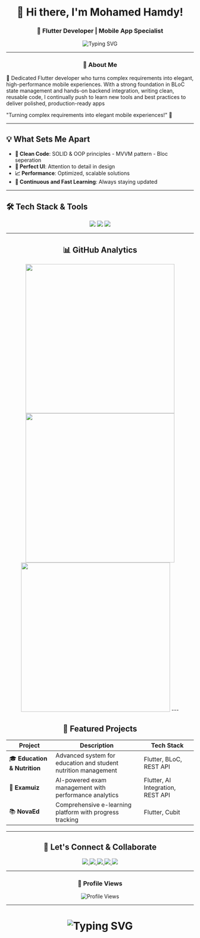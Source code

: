 <div align="center">
  
# 👋 Hi there, I'm Mohamed Hamdy!
### 🚀 Flutter Developer | Mobile App Specialist 

<img src="https://readme-typing-svg.herokuapp.com?font=Fira+Code&weight=600&size=28&duration=4000&pause=1000&color=02569B&center=true&vCenter=true&width=600&lines=Flutter+Developer;Mobile+App+Specialist;Always+Learning+New+Things!" alt="Typing SVG" />



</div>


---

<div align="center">

### 🎯 About Me

</div>

🚀 Dedicated Flutter developer who turns complex requirements into elegant, high-performance mobile experiences. With a strong foundation in BLoC state management and hands-on backend integration, writing clean, reusable code, I continually push to learn new tools and best practices to deliver polished, production-ready apps


"Turning complex requirements into elegant mobile experiences!" 🚀




---

## 💡 What Sets Me Apart


- **🧩 Clean Code**: SOLID & OOP principles - MVVM pattern - Bloc seperation 
- **🎨 Perfect UI**: Attention to detail in design
- **📈 Performance**: Optimized, scalable solutions
- **🔄 Continuous and Fast Learning**: Always staying updated






---

## 🛠️ Tech Stack & Tools

<div align="center">

<p>
  <img src="https://skillicons.dev/icons?i=flutter,dart"  />  
  <img src="https://skillicons.dev/icons?i=firebase,supabase"  />
  <img src="https://skillicons.dev/icons?i=vscode,github,postman,figma"  />
</p>

---

## 📊 GitHub Analytics
<img width="400" src="https://github-readme-stats.vercel.app/api?username=MohamedHamdySoftwareEngineer&show_icons=true&theme=tokyonight&hide_border=true&count_private=true" />
<img width="400"
     src="https://github-readme-streak-stats-eight.vercel.app/?user=MohamedHamdySoftwareEngineer&theme=tokyonight&hide_border=true" />
<img width="400" src="https://github-readme-stats.vercel.app/api/top-langs/?username=MohamedHamdySoftwareEngineer&layout=compact&theme=tokyonight&hide_border=true" />
---




## 🌟 Featured Projects

<div align="center">

| Project | Description | Tech Stack |
|---------|-------------|------------|
| 🎓 **Education & Nutrition** | Advanced system for education and student nutrition management | Flutter, BLoC, REST API |
| 🧠 **Examuiz** | AI-powered exam management with performance analytics | Flutter, AI Integration, REST API |
| 📚 **NovaEd** | Comprehensive e-learning platform with progress tracking | Flutter, Cubit  |


</div>



---

## 🤝 Let's Connect & Collaborate

<div align="center">

<a href="https://www.linkedin.com/in/mohamed-hamdy-software-engineer">
  <img src="https://img.shields.io/badge/LinkedIn-0A66C2?style=for-the-badge&logo=linkedin&logoColor=white&labelColor=0A66C2" />
</a>
<a href="mailto:mohamedhamdy192001@gmail.com">
  <img src="https://img.shields.io/badge/Gmail-D14836?style=for-the-badge&logo=gmail&logoColor=white&labelColor=D14836" />
</a>
<a href="https://wa.me/201060469912">
  <img src="https://img.shields.io/badge/WhatsApp-25D366?style=for-the-badge&logo=whatsapp&logoColor=white&labelColor=25D366" />
</a>
<a href="https://t.me/THE_FATHER_OF_THE_ENGINEERS">
  <img src="https://img.shields.io/badge/Telegram-0088CC?style=for-the-badge&logo=telegram&logoColor=white&labelColor=0088CC" />
</a>
<a href="https://mohamedhamdysoftwareengineer.github.io">
  <img src="https://img.shields.io/badge/Portfolio-FF6B6B?style=for-the-badge&logo=web&logoColor=white&labelColor=FF6B6B" />
</a>

</div>

---


### 👀 Profile Views
<img src="https://komarev.com/ghpvc/?username=MohamedHamdySoftwareEngineer&color=blueviolet&style=for-the-badge&label=Profile+Views" alt="Profile Views" />

---

<div align="center">
  <h1>
    <img src="https://readme-typing-svg.herokuapp.com?font=Fira+Code&size=32&duration=2800&pause=2000&color=A855F7&center=true&vCenter=true&width=800&lines=Thanks+for+visiting!;Let's+build+something+amazing+together!" alt="Typing SVG" />
  </h1>
  
  
</div>
